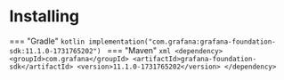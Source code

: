 # Installing

=== "Gradle"
    ```kotlin
    implementation("com.grafana:grafana-foundation-sdk:11.1.0-1731765202")
    ```
=== "Maven"
    ```xml
    <dependency>
        <groupId>com.grafana</groupId>
        <artifactId>grafana-foundation-sdk</artifactId>
        <version>11.1.0-1731765202</version>
    </dependency>
    ```
